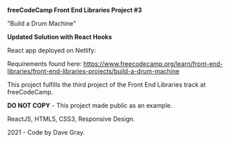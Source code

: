 **freeCodeCamp Front End Libraries Project #3**

"Build a Drum Machine"

**Updated Solution with React Hooks**

React app deployed on Netlify: 

Requirements found here: https://www.freecodecamp.org/learn/front-end-libraries/front-end-libraries-projects/build-a-drum-machine

This project fulfills the third project of the Front End Libraries track at freeCodeCamp.

**DO NOT COPY** - This project made public as an example.

ReactJS, HTML5, CSS3, Responsive Design.

2021 - Code by Dave Gray.
